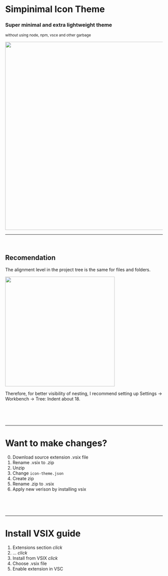 # Simpinimal Icon Theme

### Super minimal and extra lightweight theme

<sup>without using node, npm, vsce and other garbage</sup>

<picture><img width="600" src="https://github.com/smir-ant/smir-ant/assets/84059957/e2e93c03-f878-4635-84f1-ab1b27ea6d5d"></picture>

---

&nbsp;

## Recomendation

The alignment level in the project tree is the same for files and folders.

<picture><img width="350" src="https://github.com/smir-ant/smir-ant/assets/84059957/e431c2ac-dd30-458d-9ada-28552dab6253"></picture>

Therefore, for better visibility of nesting, I recommend setting up Settings -> Workbench -> Tree: Indent about 18. 

&nbsp;

&nbsp;

---

# Want to make changes?

0. Download source extension .vsix file
1. Rename .vsix to .zip
2. Unzip
3. Change `icon-theme.json`
4. Create zip
5. Rename .zip to .vsix
6. Apply new verison by installing vsix

&nbsp;

&nbsp;

---

# Install VSIX guide

1. Extensions section *click*
2. ... *click*
3. Install from VSIX *click*
4. Choose .vsix file
5. Enable extension in VSC

